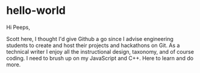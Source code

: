 # hello-world

Hi Peeps,

Scott here, I thought I'd give Github a go since I advise engineering students to create and host their projects and hackathons on Git. As a technical writer I enjoy all the instructional design, taxonomy, and of course coding. I need to brush up on my JavaScript and C++. Here to learn and do more. 
